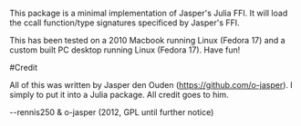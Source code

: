 This package is a minimal implementation of Jasper's Julia FFI. It will load
the ccall function/type signatures specificed by Jasper's FFI.

This has been tested on a 2010 Macbook running Linux (Fedora 17) and a custom
built PC desktop running Linux (Fedora 17). Have fun!

#Credit

All of this was written by Jasper den Ouden (https://github.com/o-jasper). I
simply to put it into a Julia package.  All credit goes to him.

--rennis250 & o-jasper (2012, GPL until further notice)
